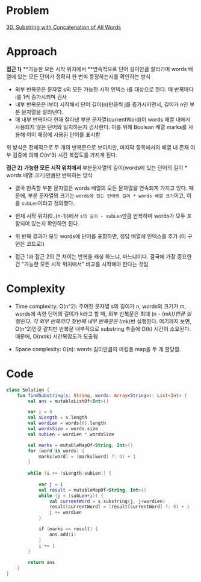 # Problem
[30. Substring with Concatenation of All Words](https://leetcode.com/problems/substring-with-concatenation-of-all-words/description)


# Approach
**접근 1)** **가능한 모든 시작 위치에서 **연속적으로 단어 길이만큼 잘라가며 words 배열에 있는 모든 단어가 정확히 한 번씩 등장하는지를 확인하는 방식

- 외부 반복문은 문자열 s의 모든 가능한 시작 인덱스 i를 대상으로 한다. 매 반복마다 i를 1씩 증가시키며 검사
-  내부 반복문은 i부터 시작해서 단어 길이(n)만큼씩 j를 증가시키면서, 길이가 n인 부분 문자열을 잘라낸다.
- 매 내부 반복마다 현재 잘라낸 부분 문자열(currentWord)이 words 배열 내에서 사용되지 않은 단어와 일치하는지 검사한다. 이를 위해 Boolean 배열 marks를 사용해 이미 매칭에 사용된 단어를 표시함

위 방식은 전체적으로 두 개의 반복문으로 보이지만, 마지막 항목에서의 배열 내 존재 여부 검증에 의해 O(n^3) 시간 복잡도를 가지게 된다.

**접근 2)** **가능한 모든 시작 위치에서** 부분문자열의 길이(words에 있는 단어의 길이 * words 배열 크기)만큼만 반복하는 방식

- 결국 만족할 부분 문자열은 words 배열의 모든 문자열을 연속되게 가지고 있다. 때문에, 부분 문자열의 크기는 `words에 있는 단어의 길이 * words 배열 크기`이고, 이를 `subLen`이라고 정의했다. 
- 현재 시작 위치(0..(n-1))에서 `s의 길이 - subLen`만큼 반복하며 words가 모두 포함되어 있는지 확인하면 된다.
- 위 반복 결과가 모두 words에 단어를 포함하면, 정답 배열에 인덱스를 추가 (이 구현은 코드로!)


- 접근 1과 접근 2의 큰 차이는 반복을 캐싱 하느냐, 마느냐이다. 결국에 가장 중요한건 "가능한 모든 시작 위치에서" 비교를 시작해야 한다는 것임

# Complexity
- Time complexity:
O(n^2): 주어진 문자열 s의 길이가 n, words의 크기가 m, words에 속한 단어의 길이가 k라고 할 때, 외부 반복문은 최대 (n - (m*k))만큼 실행된다.
각 외부 반복마다 첫번째 내부 반복문은 (m*k)번 실행된다.
여기까지 보면, O(n^2)인것 같지만 반복문 내부적으로 substring 추출에 O(k) 시간이 소요된다. 
때문에, O(n*m*k) 시간복잡도가 도출됨

- Space complexity:
O(n): words 길이만큼의 마킹용 map을 두 개 할당함.


# Code
```kotlin []
class Solution {
    fun findSubstring(s: String, words: Array<String>): List<Int> {
        val ans = mutableListOf<Int>()

        var i = 0
        val sLength = s.length
        val wordLen = words[0].length
        val wordsSize = words.size
        val subLen = wordLen * wordsSize

        val marks = mutableMapOf<String, Int>() 
        for (word in words) {
            marks[word] = (marks[word] ?: 0) + 1
        }
        
        while (i <= (sLength-subLen)) { 
            
            var j = i
            val result = mutableMapOf<String, Int>() 
            while (j < (subLen+i)) { 
                val currentWord = s.substring(j, j+wordLen) 
                result[currentWord] = (result[currentWord] ?: 0) + 1
                j += wordLen
            }

            if (marks == result) {
                ans.add(i)
            }
            i += 1
        }
        
        return ans
    }
}
```
